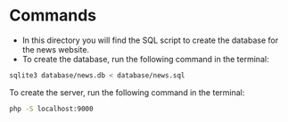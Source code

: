 # Commands

- In this directory you will find the SQL script to create the database for the news website.
- To create the database, run the following command in the terminal:

``` bash
sqlite3 database/news.db < database/news.sql
```

To create the server, run the following command in the terminal:

``` bash
php -S localhost:9000
```
